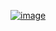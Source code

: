 ﻿[![image](https://github.com/wow2658/CodingTest/assets/34699039/39d1594e-e124-4495-aadf-dbf3d1fb9202)](https://www.acmicpc.net/problem/1781)
